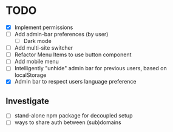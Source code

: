# TODO

- [x] Implement permissions
- [ ] Add admin-bar preferences (by user)
  - [ ] Dark mode
- [ ] Add multi-site switcher
- [ ] Refactor Menu Items to use button component
- [ ] Add mobile menu
- [ ] Intelligently "unhide" admin bar for previous users, based on localStorage
- [x] Admin bar to respect users language preference

## Investigate

- [ ] stand-alone npm package for decoupled setup
- [ ] ways to share auth between (sub)domains
